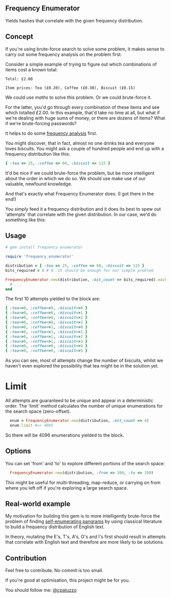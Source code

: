 ## Frequency Enumerator

Yields hashes that correlate with the given frequency distribution.

## Concept

If you're using brute-force search to solve some problem, it makes sense to carry out some frequency analysis on the problem first.

Consider a simple example of trying to figure out which combinations of items cost a known total:

```
Total: £2.00

Item prices: Tea (£0.20), Coffee (£0.30), Biscuit (£0.15)
```

We could use *maths* to solve this problem. Or we could brute-force it.

For the latter, you'd go through every combination of these items and see which totalled £2.00. In this example, that'd take no time at all, but what if we're dealing with huge sums of money, or there are dozens of items? What if we're brute-forcing passwords?

It helps to do some [frequency analysis](https://github.com/cpatuzzo/frequency_analyser) first.

You might discover, that in fact, almost no one drinks tea and everyone loves biscuits. You might ask a couple of hundred people and end up with a frequency distribution like this:

```ruby
{ :tea => 25, :coffee => 60, :biscuit => 115 }
```

It'd be nice if we could brute-force the problem, but be more intelligent about the order in which we do so. We should use make use of our valuable, newfound knowledge.

And that's exactly what Frequency Enumerator does. (I got there in the end!)

You simply feed it a frequency distribution and it does its best to spew out 'attempts' that correlate with the given distribution. In our case, we'd do something like this:

## Usage

```ruby
# gem install frequency_enumerator

require 'frequency_enumerator'

distribution = { :tea => 25, :coffee => 60, :biscuit => 115 }
bits_required = 4 # 0..15 should be enough for our simple problem

FrequencyEnumerator.new(distribution, :bit_count => bits_required).each do |hash|
  # ...
end
```

The first 10 attempts yielded to the block are:

```ruby
{ :tea=>0, :coffee=>0, :biscuit=>0 }
{ :tea=>0, :coffee=>0, :biscuit=>1 }
{ :tea=>0, :coffee=>0, :biscuit=>2 }
{ :tea=>0, :coffee=>0, :biscuit=>3 }
{ :tea=>0, :coffee=>1, :biscuit=>0 }
{ :tea=>0, :coffee=>1, :biscuit=>1 }
{ :tea=>0, :coffee=>1, :biscuit=>2 }
{ :tea=>0, :coffee=>1, :biscuit=>3 }
{ :tea=>0, :coffee=>0, :biscuit=>4 }
{ :tea=>0, :coffee=>0, :biscuit=>5 }
```

As you can see, most of attempts change the number of biscuits, whilst we haven't even explored the possibility that tea might be in the solution yet.

# Limit

All attempts are guaranteed to be unique and appear in a deterministic order. The 'limit' method calculates the number of unique enumerations for the search space (zero-offset).

```ruby
  enum = FrequencyEnumerator.new(distribution, :bit_count => 4)
  enum.limit #=> 4095
```

So there will be 4096 enumerations yielded to the block.

## Options

You can set 'from' and 'to' to explore different portions of the search space:

```ruby
  FrequencyEnumerator.new(distribution, :from => 100, :to => 199)
```

This might be useful for multi-threading, map-reduce, or carrying on from where you left off if you're exploring a large search space.

## Real-world example

My motivation for building this gem is to more intelligently brute-force the problem of finding [self-enumerating pangrams](http://en.wikipedia.org/wiki/Pangram#Self-enumerating_pangrams) by using classical literature to build a frequency distribution of English text.

In theory, mutating the E's, T's, A's, O's and I's first should result in attempts that correlate with English text and therefore are more likely to be solutions.

## Contribution

Feel free to contribute. No commit is too small.

If you're good at optimisation, this project might be for you.

You should follow me: [@cpatuzzo](https://twitter.com/cpatuzzo)
